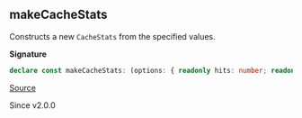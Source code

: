 ## makeCacheStats

Constructs a new `CacheStats` from the specified values.

**Signature**

```ts
declare const makeCacheStats: (options: { readonly hits: number; readonly misses: number; readonly size: number; }) => CacheStats
```

[Source](https://github.com/Effect-TS/effect/tree/main/packages/effect/src/Cache.ts#L245)

Since v2.0.0
